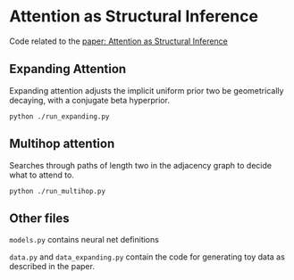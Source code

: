 # Attention as Structural Inference

Code related to the [paper: Attention as Structural Inference](https://proceedings.neurips.cc/paper_files/paper/2023/hash/4e8a74988bc611495c2d3a5edac8493f-Abstract-Conference.html)

## Expanding Attention
Expanding attention adjusts the implicit uniform prior two be geometrically decaying, with a conjugate beta hyperprior.

`python ./run_expanding.py`

## Multihop attention
Searches through paths of length two in the adjacency graph to decide what to attend to.

`python ./run_multihop.py`

Other files
---
`models.py` contains neural net definitions

`data.py` and `data_expanding.py` contain the code for generating toy data as described in the paper.
